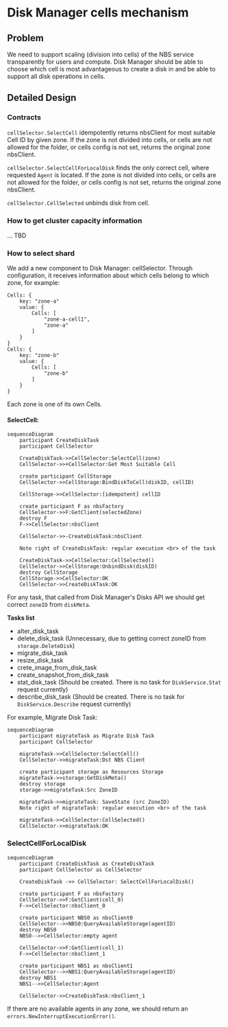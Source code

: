 # Disk Manager cells mechanism

## Problem
We need to support scaling (division into cells) of the NBS service transparently for users and compute.
Disk Manager should be able to choose which cell is most advantageous to create a disk in and be able to support all disk operations in cells.

## Detailed Design

### Contracts

`cellSelector.SelectCell` idempotently returns nbsClient for most suitable Cell ID by given zone. If the zone is not divided into cells, or cells are not allowed for the folder, or cells config is not set, returns the original zone nbsClient.

`cellSelector.SelectCellForLocalDisk` finds the only correct cell, where requested `Agent` is located. If the zone is not divided into cells, or cells are not allowed for the folder, or cells config is not set, returns the original zone nbsClient.

`cellSelector.CellSelected` unbinds disk from cell.

### How to get cluster capacity information

... TBD

### How to select shard

We add a new component to Disk Manager: cellSelector. Through configuration, it receives information about which cells belong to which zone, for example:

```
Cells: {
    key: "zone-a"
    value: {
        Cells: [
            "zone-a-cell1",
            "zone-a"
        ]
    }
}
Cells: {
    key: "zone-b"
    value: {
        Cells: [
            "zone-b"
        ]
    }
}
```

Each zone is one of its own Cells.

#### SelectCell:

```mermaid
sequenceDiagram
    participant CreateDiskTask
    participant CellSelector

    CreateDiskTask->>CellSelector:SelectCell(zone)
    CellSelector->>+CellSelector:Get Most Suitable Cell

    create participant CellStorage
    CellSelector->>CellStorage:BindDiskToCell(diskID, cellID)

    CellStorage->>CellSelector:[idempotent] cellID

    create participant F as nbsFactory
    CellSelector->>F:GetClient(selectedZone)
    destroy F
    F->>CellSelector:nbsClient

    CellSelector->>-CreateDiskTask:nbsClient

    Note right of CreateDiskTask: regular execution <br> of the task

    CreateDiskTask->>CellSelector:CellSelected()
    CellSelector->>CellStorage:UnbindDisk(diskID)
    destroy CellStorage
    CellStorage->>CellSelector:OK
    CellSelector->>CreateDiskTask:OK
```

For any task, that called from Disk Manager's Disks API we should get correct `zoneID` from `diskMeta`.

**Tasks list**

- alter_disk_task
- delete_disk_task (Unnecessary, due to getting correct zoneID from `storage.DeleteDisk`)
- migrate_disk_task
- resize_disk_task
- crete_image_from_disk_task
- create_snapshot_from_disk_task
- stat_disk_task (Should be created. There is no task for `DiskService.Stat` request currently)
- describe_disk_task (Should be created. There is no task for `DiskService.Describe` request currently)

For example, Migrate Disk Task:

```mermaid
sequenceDiagram
    participant migrateTask as Migrate Disk Task
    participant CellSelector

    migrateTask->>CellSelector:SelectCell()
    CellSelector->>migrateTask:Dst NBS Client

    create participant storage as Resources Storage
    migrateTask->>storage:GetDiskMeta()
    destroy storage
    storage->>migrateTask:Src ZoneID

    migrateTask->>migrateTask: SaveState (src ZoneID)
    Note right of migrateTask: regular execution <br> of the task

    migrateTask->>CellSelector:CellSelected()
    CellSelector->>migrateTask:OK
```

### SelectCellForLocalDisk

```mermaid
sequenceDiagram
    participant CreateDiskTask as CreateDiskTask
    participant CellSelector as CellSelector

    CreateDiskTask ->> CellSelector: SelectCellForLocalDisk()

    create participant F as nbsFactory
    CellSelector->>F:GetClient(cell_0)
    F->>CellSelector:nbsClient_0

    create participant NBS0 as nbsClient0
    CellSelector-->>NBS0:QueryAvailableStorage(agentID)
    destroy NBS0
    NBS0-->>CellSelector:empty agent

    CellSelector->>F:GetClient(cell_1)
    F->>CellSelector:nbsClient_1

    create participant NBS1 as nbsClient1
    CellSelector-->>NBS1:QueryAvailableStorage(agentID)
    destroy NBS1
    NBS1-->>CellSelector:Agent

    CellSelector->>CreateDiskTask:nbsClient_1
```

If there are no available agents in any zone, we should return an `errors.NewInterruptExecutionError()`.

